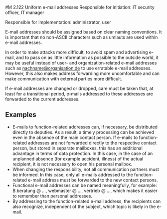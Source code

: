 #M 2.122 Uniform e-mail addresses
Responsible for initiation: IT security officer, IT manager

Responsible for implementation: administrator, user

E-mail addresses should be assigned based on clear naming conventions. It is important that no non-ASCII characters such as umlauts are used within e-mail addresses.

In order to make attacks more difficult, to avoid spam and advertising e-mail, and to pass on as little information as possible to the outside world, it may be useful instead of user- and organization-related e-mail addresses such as nachname@organisation.de to use erratable e-mail addresses. However, this also makes address forwarding more uncomfortable and can make communication with external parties more difficult.

If e-mail addresses are changed or dropped, care must be taken that, at least for a transitional period, e-mails addressed to these addresses are forwarded to the current addresses.



## Examples 
* E-mails to function-related addresses can, if necessary, be distributed directly to deputies. As a result, a timely processing can be achieved even in the absence of the main contact person. If e-mails to function-related addresses are not forwarded directly to the respective contact person, but stored in separate mailboxes, this has an additional advantage in terms of data protection. In this case, in the case of an unplanned absence (for example accident, illness) of the actual recipient, it is not necessary to open his personal mailbox.
* When changing the responsibility, not all communication partners must be informed. In this case, only all e-mails addressed to the function-related e-mail address must be forwarded to the new contact persons.
* Functional e-mail addresses can be named meaningfully, for example: B.beratung @ ..., webmaster @ ..., vertrieb @ ..., which makes it easier to remember than personal addresses.
* By addressing to the function-related e-mail address, the recipients can also recognize, independent of the subject, which topic is likely in the e-mail.




